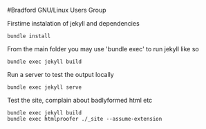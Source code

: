 #Bradford GNU/Linux Users Group


Firstime instalation of jekyll and dependencies

	bundle install


From the main folder you may use 'bundle exec' to run jekyll like so

	bundle exec jekyll build


Run a server to test the output locally

	bundle exec jekyll serve


Test the site, complain about badlyformed html etc

	bundle exec jekyll build
	bundle exec htmlproofer ./_site --assume-extension


